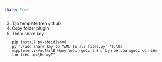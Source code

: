 ```yaml
---
share: True
---
```

3. Tạo template trên github
1. Copy folder plugin
2. Thêm share key
	```
	pip install py-obsidianmd
	py '.\add share key to YAML to all files.py' "D:\QC supplements\Vaults\E Mạng lưới người thân, bạn bè của người có niềm tin tiêu cực\HeavyT" 
	```